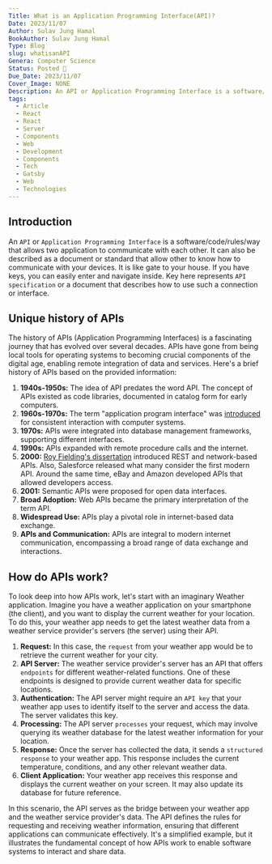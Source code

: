 ```yaml
---
Title: What is an Application Programming Interface(API)?
Date: 2023/11/07
Author: Sulav Jung Hamal
BookAuthor: Sulav Jung Hamal
Type: Blog
slug: whatisanAPI
Genera: Computer Science
Status: Posted 🔗
Due_Date: 2023/11/07
Cover_Image: NONE
Description: An API or Application Programming Interface is a software/code/rules/way that allows two application to communicate with each other. It can also be described as a document or standard that allow other to know how to communicate with your devices. It is like gate to your house. If you have keys, you can easily enter and navigate inside. Key here represents API specification or a document that describes how to use such a connection or interface.
tags:
  - Article
  - React
  - React
  - Server
  - Components
  - Web
  - Development
  - Components
  - Tech
  - Gatsby
  - Web
  - Technologies
---
```


## Introduction

An `API` or `Application Programming Interface` is a software/code/rules/way that allows two application to communicate with each other. It can also be described as a document or standard that allow other to know how to communicate with your devices. It is like gate to your house. If you have keys, you can easily enter and navigate inside. Key here represents `API specification` or a document that describes how to use such a connection or interface.

## Unique history of APIs

The history of APIs (Application Programming Interfaces) is a fascinating journey that has evolved over several decades. APIs have gone from being local tools for operating systems to becoming crucial components of the digital age, enabling remote integration of data and services. Here's a brief history of APIs based on the provided information:

1. **1940s-1950s:** The idea of API predates the word API. The concept of APIs existed as code libraries, documented in catalog form for early computers.
2. **1960s-1970s:** The term "application program interface" was [introduced](https://www.computer.org/csdl/proceedings-article/afips/1968/50720533/12OmNyRPgFZ) for consistent interaction with computer systems.
3. **1970s:** APIs were integrated into database management frameworks, supporting different interfaces.
4. **1990s:** APIs expanded with remote procedure calls and the internet.
5. **2000:** [Roy Fielding's dissertation](https://ics.uci.edu/~fielding/pubs/dissertation/top.htm) introduced REST and network-based APIs. Also, Salesforce released what many consider the first modern API. Around the same time, eBay and Amazon developed APIs that allowed developers access.
6. **2001:** Semantic APIs were proposed for open data interfaces.
7. **Broad Adoption:** Web APIs became the primary interpretation of the term API.
8. **Widespread Use:** APIs play a pivotal role in internet-based data exchange.
9. **APIs and Communication:** APIs are integral to modern internet communication, encompassing a broad range of data exchange and interactions.

## How do APIs work?

To look deep into how APIs work, let's start with an imaginary Weather application. Imagine you have a weather application on your smartphone (the client), and you want to display the current weather for your location. To do this, your weather app needs to get the latest weather data from a weather service provider's servers (the server) using their API.

1. **Request:** In this case, the `request` from your weather app would be to retrieve the current weather for your city.
2. **API Server:** The weather service provider's server has an API that offers `endpoints` for different weather-related functions. One of these endpoints is designed to provide current weather data for specific locations.
3. **Authentication:** The API server might require an `API key` that your weather app uses to identify itself to the server and access the data. The server validates this key.
4. **Processing:** The API server `processes` your request, which may involve querying its weather database for the latest weather information for your location.
5. **Response:** Once the server has collected the data, it sends a `structured response` to your weather app. This response includes the current temperature, conditions, and any other relevant weather data.
6. **Client Application:** Your weather app receives this response and displays the current weather on your screen. It may also update its database for future reference.

In this scenario, the API serves as the bridge between your weather app and the weather service provider's data. The API defines the rules for requesting and receiving weather information, ensuring that different applications can communicate effectively. It's a simplified example, but it illustrates the fundamental concept of how APIs work to enable software systems to interact and share data.

